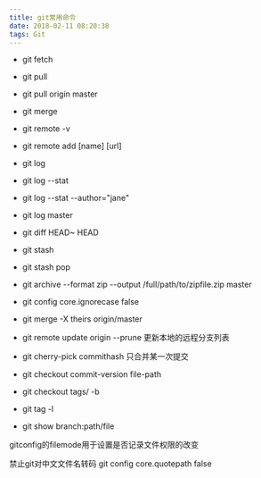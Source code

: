 ```yaml
---
title: git常用命令
date: 2018-02-11 08:20:38
tags: Git
---
```


+ git fetch
+ git pull
+ git pull origin master

+ git merge

+ git remote -v
+ git remote add [name] [url]

+ git log
+ git log --stat
+ git log --stat --author="jane"
+ git log master
+ git diff HEAD~ HEAD

+ git stash
+ git stash pop

+ git archive --format zip --output /full/path/to/zipfile.zip master
+ git config core.ignorecase false
+ git merge -X theirs origin/master
+ git remote update origin  --prune 更新本地的远程分支列表
+ git cherry-pick  commithash  只合并某一次提交


+ git checkout commit-version file-path
+ git checkout tags/<tag-name> -b <branch-name>
+ git tag -l
+ git show branch:path/file

gitconfig的filemode用于设置是否记录文件权限的改变

禁止git对中文文件名转码
git config core.quotepath false




